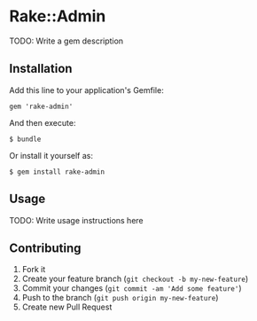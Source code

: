 # Rake::Admin

TODO: Write a gem description

## Installation

Add this line to your application's Gemfile:

    gem 'rake-admin'

And then execute:

    $ bundle

Or install it yourself as:

    $ gem install rake-admin

## Usage

TODO: Write usage instructions here

## Contributing

1. Fork it
2. Create your feature branch (`git checkout -b my-new-feature`)
3. Commit your changes (`git commit -am 'Add some feature'`)
4. Push to the branch (`git push origin my-new-feature`)
5. Create new Pull Request
